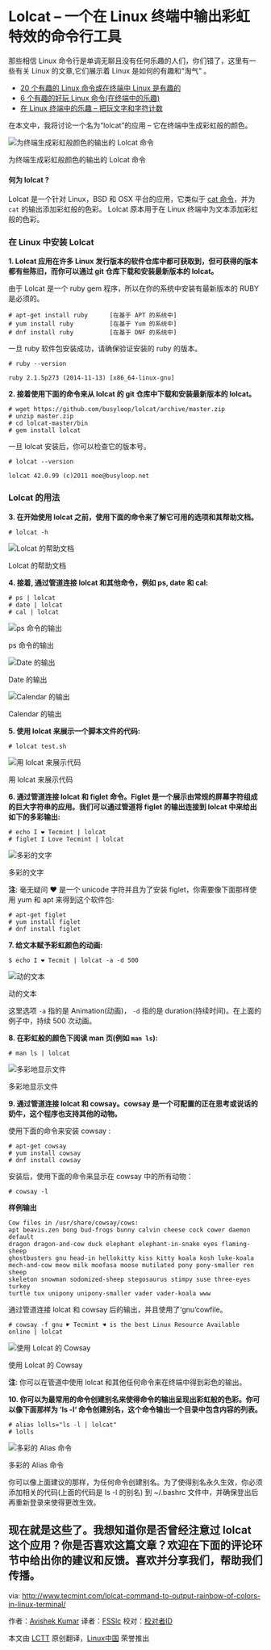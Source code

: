 Lolcat – 一个在 Linux 终端中输出彩虹特效的命令行工具
================================================================================
那些相信 Linux 命令行是单调无聊且没有任何乐趣的人们，你们错了，这里有一些有关 Linux 的文章,它们展示着 Linux 是如何的有趣和“淘气” 。

- [20 个有趣的 Linux 命令或在终端中 Linux 是有趣的][1]
- [6 个有趣的好玩 Linux 命令(在终端中的乐趣)][2]
- [在 Linux 终端中的乐趣 – 把玩文字和字符计数][3]

在本文中，我将讨论一个名为“lolcat”的应用 – 它在终端中生成彩虹般的颜色。

![为终端生成彩虹般颜色的输出的 Lolcat 命令](http://www.tecmint.com/wp-content/uploads/2015/06/Linux-Lolcat.png)

为终端生成彩虹般颜色的输出的 Lolcat 命令

#### 何为 lolcat ? ####

Lolcat 是一个针对 Linux，BSD 和 OSX 平台的应用，它类似于 [cat 命令][4]，并为 `cat` 的输出添加彩虹般的色彩。 Lolcat 原本用于在 Linux 终端中为文本添加彩虹般的色彩。

### 在 Linux 中安装 Lolcat ###

**1. Lolcat 应用在许多 Linux 发行版本的软件仓库中都可获取到，但可获得的版本都有些陈旧，而你可以通过 git 仓库下载和安装最新版本的 lolcat。**

由于 Lolcat 是一个 ruby gem 程序，所以在你的系统中安装有最新版本的 RUBY 是必须的。

    # apt-get install ruby      [在基于 APT 的系统中]
    # yum install ruby          [在基于 Yum 的系统中]
    # dnf install ruby          [在基于 DNF 的系统中]
    
一旦 ruby 软件包安装成功，请确保验证安装的 ruby 的版本。

    # ruby --version
    
    ruby 2.1.5p273 (2014-11-13) [x86_64-linux-gnu]

**2. 接着使用下面的命令来从 lolcat 的 git 仓库中下载和安装最新版本的 lolcat。**

    # wget https://github.com/busyloop/lolcat/archive/master.zip
    # unzip master.zip
    # cd lolcat-master/bin
    # gem install lolcat

一旦 lolcat 安装后，你可以检查它的版本号。

    # lolcat --version
    
    lolcat 42.0.99 (c)2011 moe@busyloop.net

### Lolcat 的用法 ###

**3. 在开始使用 lolcat 之前，使用下面的命令来了解它可用的选项和其帮助文档。**

    # lolcat -h

![Lolcat 的帮助文档](http://www.tecmint.com/wp-content/uploads/2015/06/Lolcat-Help1.png)

Lolcat 的帮助文档

**4. 接着, 通过管道连接 lolcat 和其他命令，例如 ps, date 和 cal:**

    # ps | lolcat
    # date | lolcat
    # cal | lolcat

![ps 命令的输出](http://www.tecmint.com/wp-content/uploads/2015/06/ps-command-output.png)

ps 命令的输出

![Date 的输出](http://www.tecmint.com/wp-content/uploads/2015/06/Date.png)

Date 的输出

![Calendar 的输出](http://www.tecmint.com/wp-content/uploads/2015/06/Cal.png)

Calendar 的输出

**5. 使用 lolcat 来展示一个脚本文件的代码:**

    # lolcat test.sh

![用 lolcat 来展示代码](http://www.tecmint.com/wp-content/uploads/2015/06/Script-Output.png)

用 lolcat 来展示代码

**6. 通过管道连接 lolcat 和 figlet 命令。Figlet 是一个展示由常规的屏幕字符组成的巨大字符串的应用。我们可以通过管道将 figlet 的输出连接到 lolcat 中来给出如下的多彩输出:**

    # echo I ❤ Tecmint | lolcat
    # figlet I Love Tecmint | lolcat

![多彩的文字](http://www.tecmint.com/wp-content/uploads/2015/06/Colorful-Text.png)

多彩的文字

**注**: 毫无疑问 ❤ 是一个 unicode 字符并且为了安装 figlet，你需要像下面那样使用 yum 和 apt 来得到这个软件包:

    # apt-get figlet 
    # yum install figlet 
    # dnf install figlet

**7. 给文本赋予彩虹颜色的动画:**

    $ echo I ❤ Tecmit | lolcat -a -d 500

![动的文本](http://www.tecmint.com/wp-content/uploads/2015/06/Animated-Text.gif)

动的文本

这里选项 `-a` 指的是 Animation(动画)， `-d` 指的是 duration(持续时间)。在上面的例子中，持续 500 次动画。

**8. 在彩虹般的颜色下阅读 man 页(例如 `man ls`):**

    # man ls | lolcat

![多彩地显示文件](http://www.tecmint.com/wp-content/uploads/2015/06/List-Files-Colorfully.png)

多彩地显示文件

**9. 通过管道连接 lolcat 和 cowsay。cowsay 是一个可配置的正在思考或说话的奶牛，这个程序也支持其他的动物。**

使用下面的命令来安装 cowsay :

    # apt-get cowsay
    # yum install cowsay
    # dnf install cowsay

安装后，使用下面的命令来显示在 cowsay 中的所有动物：

    # cowsay -l

**样例输出**

    Cow files in /usr/share/cowsay/cows:
    apt beavis.zen bong bud-frogs bunny calvin cheese cock cower daemon default
    dragon dragon-and-cow duck elephant elephant-in-snake eyes flaming-sheep
    ghostbusters gnu head-in hellokitty kiss kitty koala kosh luke-koala
    mech-and-cow meow milk moofasa moose mutilated pony pony-smaller ren sheep
    skeleton snowman sodomized-sheep stegosaurus stimpy suse three-eyes turkey
    turtle tux unipony unipony-smaller vader vader-koala www

通过管道连接 lolcat 和 cowsay 后的输出，并且使用了‘gnu’cowfile。

    # cowsay -f gnu ☛ Tecmint ☚ is the best Linux Resource Available online | lolcat

![使用 Lolcat 的 Cowsay](http://www.tecmint.com/wp-content/uploads/2015/06/Cowsay-with-Lolcat.png)

使用 Lolcat 的 Cowsay

**注**: 你可以在管道中使用 lolcat 和其他任何命令来在终端中得到彩色的输出。

**10. 你可以为最常用的命令创建别名来使得命令的输出呈现出彩虹般的色彩。你可以像下面那样为 ‘ls -l‘ 命令创建别名，这个命令输出一个目录中包含内容的列表。**

    # alias lolls="ls -l | lolcat"
    # lolls

![多彩的 Alias 命令](http://www.tecmint.com/wp-content/uploads/2015/06/Alias-Commands-with-Colorful.png)

多彩的 Alias 命令

你可以像上面建议的那样，为任何命令创建别名。为了使得别名永久生效，你必须添加相关的代码(上面的代码是 ls -l 的别名) 到 ~/.bashrc 文件中，并确保登出后再重新登录来使得更改生效。

现在就是这些了。我想知道你是否曾经注意过 lolcat 这个应用？你是否喜欢这篇文章？欢迎在下面的评论环节中给出你的建议和反馈。喜欢并分享我们，帮助我们传播。
--------------------------------------------------------------------------------

via: http://www.tecmint.com/lolcat-command-to-output-rainbow-of-colors-in-linux-terminal/

作者：[Avishek Kumar][a]
译者：[FSSlc](https://github.com/FSSlc)
校对：[校对者ID](https://github.com/校对者ID)

本文由 [LCTT](https://github.com/LCTT/TranslateProject) 原创翻译，[Linux中国](https://linux.cn/) 荣誉推出

[a]:http://www.tecmint.com/author/avishek/
[1]:http://www.tecmint.com/20-funny-commands-of-linux-or-linux-is-fun-in-terminal/
[2]:http://www.tecmint.com/linux-funny-commands/
[3]:http://www.tecmint.com/play-with-word-and-character-counts-in-linux/
[4]:http://www.tecmint.com/13-basic-cat-command-examples-in-linux/